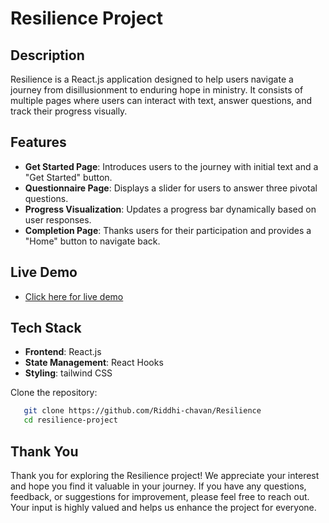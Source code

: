 # Resilience Project

## Description
Resilience is a React.js application designed to help users navigate a journey from disillusionment to enduring hope in ministry. It consists of multiple pages where users can interact with text, answer questions, and track their progress visually.

## Features
- **Get Started Page**: Introduces users to the journey with initial text and a "Get Started" button.
- **Questionnaire Page**: Displays a slider for users to answer three pivotal questions.
- **Progress Visualization**: Updates a progress bar dynamically based on user responses.
- **Completion Page**: Thanks users for their participation and provides a "Home" button to navigate back.


## Live Demo

- [Click here for live demo](https://reliable-starburst-a5492b.netlify.app/)

## Tech Stack

- **Frontend**: React.js
- **State Management**: React Hooks
- **Styling**: tailwind CSS

Clone the repository:
   
```bash
   git clone https://github.com/Riddhi-chavan/Resilience
   cd resilience-project
```

## Thank You
Thank you for exploring the Resilience project! We appreciate your interest and hope you find it valuable in your journey. If you have any questions, feedback, or suggestions for improvement, please feel free to reach out. Your input is highly valued and helps us enhance the project for everyone.
